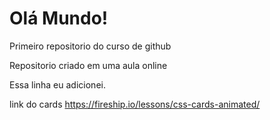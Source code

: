 # Olá Mundo!
 Primeiro repositorio do curso de github

Repositorio criado em uma aula online

Essa linha eu adicionei.

link do cards
https://fireship.io/lessons/css-cards-animated/